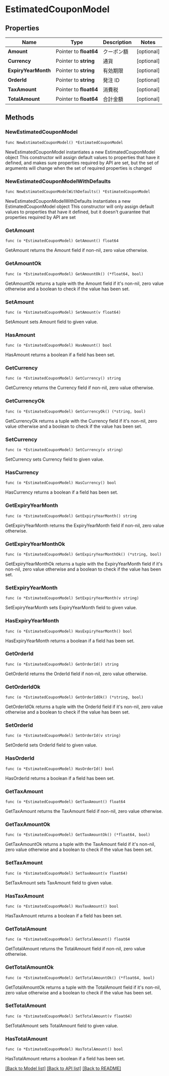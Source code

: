# EstimatedCouponModel

## Properties

Name | Type | Description | Notes
------------ | ------------- | ------------- | -------------
**Amount** | Pointer to **float64** | クーポン額 | [optional] 
**Currency** | Pointer to **string** | 通貨 | [optional] 
**ExpiryYearMonth** | Pointer to **string** | 有効期限 | [optional] 
**OrderId** | Pointer to **string** | 発注 ID | [optional] 
**TaxAmount** | Pointer to **float64** | 消費税 | [optional] 
**TotalAmount** | Pointer to **float64** | 合計金額 | [optional] 

## Methods

### NewEstimatedCouponModel

`func NewEstimatedCouponModel() *EstimatedCouponModel`

NewEstimatedCouponModel instantiates a new EstimatedCouponModel object
This constructor will assign default values to properties that have it defined,
and makes sure properties required by API are set, but the set of arguments
will change when the set of required properties is changed

### NewEstimatedCouponModelWithDefaults

`func NewEstimatedCouponModelWithDefaults() *EstimatedCouponModel`

NewEstimatedCouponModelWithDefaults instantiates a new EstimatedCouponModel object
This constructor will only assign default values to properties that have it defined,
but it doesn't guarantee that properties required by API are set

### GetAmount

`func (o *EstimatedCouponModel) GetAmount() float64`

GetAmount returns the Amount field if non-nil, zero value otherwise.

### GetAmountOk

`func (o *EstimatedCouponModel) GetAmountOk() (*float64, bool)`

GetAmountOk returns a tuple with the Amount field if it's non-nil, zero value otherwise
and a boolean to check if the value has been set.

### SetAmount

`func (o *EstimatedCouponModel) SetAmount(v float64)`

SetAmount sets Amount field to given value.

### HasAmount

`func (o *EstimatedCouponModel) HasAmount() bool`

HasAmount returns a boolean if a field has been set.

### GetCurrency

`func (o *EstimatedCouponModel) GetCurrency() string`

GetCurrency returns the Currency field if non-nil, zero value otherwise.

### GetCurrencyOk

`func (o *EstimatedCouponModel) GetCurrencyOk() (*string, bool)`

GetCurrencyOk returns a tuple with the Currency field if it's non-nil, zero value otherwise
and a boolean to check if the value has been set.

### SetCurrency

`func (o *EstimatedCouponModel) SetCurrency(v string)`

SetCurrency sets Currency field to given value.

### HasCurrency

`func (o *EstimatedCouponModel) HasCurrency() bool`

HasCurrency returns a boolean if a field has been set.

### GetExpiryYearMonth

`func (o *EstimatedCouponModel) GetExpiryYearMonth() string`

GetExpiryYearMonth returns the ExpiryYearMonth field if non-nil, zero value otherwise.

### GetExpiryYearMonthOk

`func (o *EstimatedCouponModel) GetExpiryYearMonthOk() (*string, bool)`

GetExpiryYearMonthOk returns a tuple with the ExpiryYearMonth field if it's non-nil, zero value otherwise
and a boolean to check if the value has been set.

### SetExpiryYearMonth

`func (o *EstimatedCouponModel) SetExpiryYearMonth(v string)`

SetExpiryYearMonth sets ExpiryYearMonth field to given value.

### HasExpiryYearMonth

`func (o *EstimatedCouponModel) HasExpiryYearMonth() bool`

HasExpiryYearMonth returns a boolean if a field has been set.

### GetOrderId

`func (o *EstimatedCouponModel) GetOrderId() string`

GetOrderId returns the OrderId field if non-nil, zero value otherwise.

### GetOrderIdOk

`func (o *EstimatedCouponModel) GetOrderIdOk() (*string, bool)`

GetOrderIdOk returns a tuple with the OrderId field if it's non-nil, zero value otherwise
and a boolean to check if the value has been set.

### SetOrderId

`func (o *EstimatedCouponModel) SetOrderId(v string)`

SetOrderId sets OrderId field to given value.

### HasOrderId

`func (o *EstimatedCouponModel) HasOrderId() bool`

HasOrderId returns a boolean if a field has been set.

### GetTaxAmount

`func (o *EstimatedCouponModel) GetTaxAmount() float64`

GetTaxAmount returns the TaxAmount field if non-nil, zero value otherwise.

### GetTaxAmountOk

`func (o *EstimatedCouponModel) GetTaxAmountOk() (*float64, bool)`

GetTaxAmountOk returns a tuple with the TaxAmount field if it's non-nil, zero value otherwise
and a boolean to check if the value has been set.

### SetTaxAmount

`func (o *EstimatedCouponModel) SetTaxAmount(v float64)`

SetTaxAmount sets TaxAmount field to given value.

### HasTaxAmount

`func (o *EstimatedCouponModel) HasTaxAmount() bool`

HasTaxAmount returns a boolean if a field has been set.

### GetTotalAmount

`func (o *EstimatedCouponModel) GetTotalAmount() float64`

GetTotalAmount returns the TotalAmount field if non-nil, zero value otherwise.

### GetTotalAmountOk

`func (o *EstimatedCouponModel) GetTotalAmountOk() (*float64, bool)`

GetTotalAmountOk returns a tuple with the TotalAmount field if it's non-nil, zero value otherwise
and a boolean to check if the value has been set.

### SetTotalAmount

`func (o *EstimatedCouponModel) SetTotalAmount(v float64)`

SetTotalAmount sets TotalAmount field to given value.

### HasTotalAmount

`func (o *EstimatedCouponModel) HasTotalAmount() bool`

HasTotalAmount returns a boolean if a field has been set.


[[Back to Model list]](../README.md#documentation-for-models) [[Back to API list]](../README.md#documentation-for-api-endpoints) [[Back to README]](../README.md)


